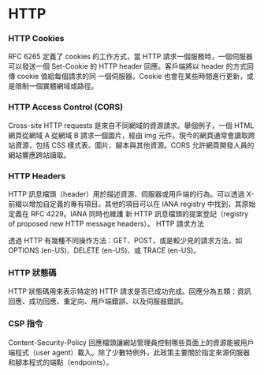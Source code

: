 # HTTP

### HTTP Cookies

RFC 6265 定義了 cookies 的工作方式，當 HTTP 請求一個服務時，一個伺服器可以發送一個 Set-Cookie 的 HTTP header 回應。客戶端將以 header 的方式回傳 cookie 值給每個請求的同 一個伺服器，Cookie 也會在某些時間進行更新，或是限制一個實體網域或路徑。

### HTTP Access Control (CORS)

Cross-site HTTP requests 是來自不同網域的資源請求。舉個例子，一個 HTML 網頁從網域 A 從網域 B 請求一個圖片，經由 img 元件。現今的網頁通常會讀取跨站資源，包括 CSS 樣式表、圖片、腳本與其他資源。CORS 允許網頁開發人員的網站響應跨站讀取。

### HTTP Headers

HTTP 訊息檔頭（header）用於描述資源、伺服器或用戶端的行為。可以透過 X- 前綴以增加自定義的專有項目。其他的項目可以在 IANA registry 中找到，其原始定義在 RFC 4229。IANA 同時也維護 新 HTTP 訊息檔頭的提案登記（registry of proposed new HTTP message headers）。
HTTP 請求方法

透過 HTTP 有幾種不同操作方法：GET、POST，或是較少見的請求方法，如 OPTIONS (en-US)、DELETE (en-US)、或 TRACE (en-US)。

### HTTP 狀態碼

HTTP 狀態碼用來表示特定的 HTTP 請求是否已成功完成。回應分為五類：資訊回應、成功回應、重定向、用戶端錯誤、以及伺服器錯誤。

### CSP 指令

Content-Security-Policy 回應檔頭讓網站管理員控制哪些頁面上的資源能被用戶端程式（user agent）載入。除了少數特例外，此政策主要關於指定來源伺服器和腳本程式的端點（endpoints）。
